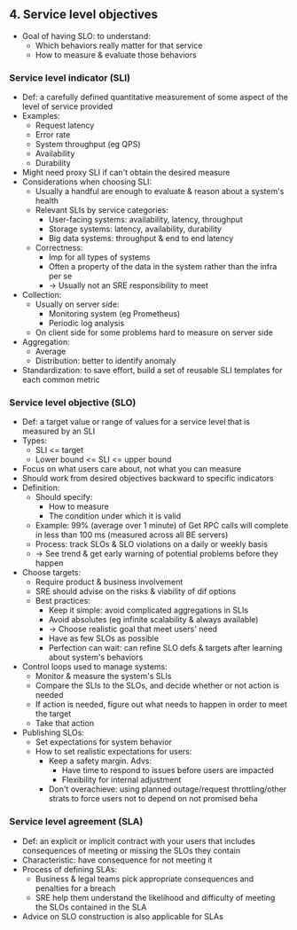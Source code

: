 ## 4. Service level objectives
- Goal of having SLO: to understand:
  - Which behaviors really matter for that service
  - How to measure & evaluate those behaviors
### Service level indicator (SLI)
- Def: a carefully defined quantitative measurement of some aspect of the level of service provided
- Examples:
  - Request latency
  - Error rate
  - System throughput (eg QPS)
  - Availability
  - Durability
- Might need proxy SLI if can't obtain the desired measure
- Considerations when choosing SLI:
  - Usually a handful are enough to evaluate & reason about a system's health
  - Relevant SLIs by service categories:
    - User-facing systems: availability, latency, throughput
    - Storage systems: latency, availability, durability
    - Big data systems: throughput & end to end latency
  - Correctness:
    - Imp for all types of systems
    - Often a property of the data in the system rather than the infra per se
    - -> Usually not an SRE responsibility to meet
- Collection:
  - Usually on server side:
    - Monitoring system (eg Prometheus)
    - Periodic log analysis
  - On client side for some problems hard to measure on server side
- Aggregation:
  - Average
  - Distribution: better to identify anomaly
- Standardization: to save effort, build a set of reusable SLI templates for each common metric
### Service level objective (SLO)
- Def: a target value or range of values for a service level that is measured by an SLI
- Types:
  - SLI <= target
  - Lower bound <= SLI <= upper bound
- Focus on what users care about, not what you can measure
- Should work from desired objectives backward to specific indicators
- Definition:
  - Should specify:
    - How to measure
    - The condition under which it is valid
  - Example: 99% (average over 1 minute) of Get RPC calls will complete in less than 100 ms (measured across all BE servers)
  - Process: track SLOs & SLO violations on a daily or weekly basis
  - -> See trend & get early warning of potential problems before they happen
- Choose targets:
  - Require product & business involvement
  - SRE should advise on the risks & viability of dif options
  - Best practices:
    - Keep it simple: avoid complicated aggregations in SLIs
    - Avoid absolutes (eg infinite scalability & always available)
    - -> Choose realistic goal that meet users' need
    - Have as few SLOs as possible
    - Perfection can wait: can refine SLO defs & targets after learning about system's behaviors
- Control loops used to manage systems:
  - Monitor & measure the system's SLIs
  - Compare the SLIs to the SLOs, and decide whether or not action is needed
  - If action is needed, figure out what needs to happen in order to meet the target
  - Take that action
- Publishing SLOs:
  - Set expectations for system behavior
  - How to set realistic expectations for users:
    - Keep a safety margin. Advs:
      - Have time to respond to issues before users are impacted
      - Flexibility for internal adjustment
    - Don't overachieve: using planned outage/request throttling/other strats to force users not to depend on not promised beha
### Service level agreement (SLA)
- Def: an explicit or implicit contract with your users that includes consequences of meeting or missing the SLOs they contain
- Characteristic: have consequence for not meeting it
- Process of defining SLAs:
  - Business & legal teams pick appropriate consequences and penalties for a breach
  - SRE help them understand the likelihood and difficulty of meeting the SLOs contained in the SLA
- Advice on SLO construction is also applicable for SLAs